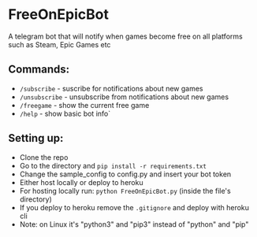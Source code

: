 # FreeOnEpicBot
A telegram bot that will notify when games become free on all platforms such as Steam, Epic Games etc

## Commands:
- `/subscribe` - suscribe for notifications about new games
- `/unsubscribe` - unsubscribe from notifications about new games
- `/freegame` - show the current free game
- `/help` - show basic bot info`

## Setting up: 
- Clone the repo
- Go to the directory and `pip install -r requirements.txt`
- Change the sample_config to config.py and insert your bot token
- Either host locally or deploy to heroku
- For hosting locally run: `python FreeOnEpicBot.py` (inside the file's directory)
- If you deploy to heroku remove the `.gitignore` and deploy with heroku cli
- Note: on Linux it's "python3" and "pip3" instead of "python" and "pip"
